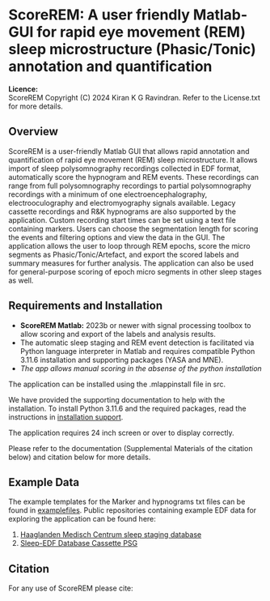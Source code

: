 # ScoreREM: A user friendly Matlab-GUI for rapid eye movement (REM) sleep microstructure (Phasic/Tonic) annotation and quantification

**Licence:**  
ScoreREM Copyright (C) 2024 Kiran K G Ravindran. Refer to the License.txt for more details.

## Overview

ScoreREM is a user-friendly Matlab GUI that allows rapid annotation and quantification of rapid eye movement (REM) sleep microstructure. It allows import of sleep polysomnography recordings collected in EDF format, automatically score the hypnogram and REM events. These recordings can range from full polysomnography recordings to partial polysomnography recordings with a minimum of one electroencephalography, electrooculography and electromyography signals available. Legacy cassette recordings and R&K hypnograms are also supported by the application. Custom recording start times can be set using a text file containing markers. Users can choose the segmentation length for scoring the events and filtering options and view the data in the GUI. The application allows the user to loop through REM epochs, score the micro segments as Phasic/Tonic/Artefact, and export the scored labels and summary measures for further analysis. The application can also be used for general-purpose scoring of epoch micro segments in other sleep stages as well.

## Requirements and Installation

- **ScoreREM Matlab:** 2023b or newer with signal processing toolbox to allow scoring and export of the labels and analysis results.
- The automatic sleep staging and REM event detection is facilitated via Python language interpreter in Matlab and requires compatible Python 3.11.6 installation and supporting packages (YASA and MNE).
- *The app allows manual scoring in the absense of the python installation*

The application can be installed using the .mlappinstall file in src.

We have provided the supporting documentation to help with the installation. To install Python 3.11.6 and the required packages, read the instructions in [installation support](https://github.com/KiranKGR/ScoreREMGUI/blob/b506ea61ac68232449824155ee6347addf1230a7/installation_support/Installation_support.md).

The application requires 24 inch screen or over to display correctly.

Please refer to the documentation (Supplemental Materials of the citation below) and citation below for more details.

## Example Data

The example templates for the Marker and hypnograms txt files can be found in [examplefiles](https://github.com/KiranKGR/ScoreREMGUI/tree/b506ea61ac68232449824155ee6347addf1230a7/examplefiles). Public repositories containing example EDF data for exploring the application can be found here:

1. [Haaglanden Medisch Centrum sleep staging database](https://physionet.org/content/hmc-sleep-staging/1.1/)
2. [Sleep-EDF Database Cassette PSG](https://www.physionet.org/content/sleep-edf/1.0.0/)

## Citation

For any use of ScoreREM please cite:
